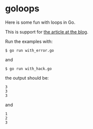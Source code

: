 goloops
=======

Here is some fun with loops in Go.

This is support for [the article at the blog](http://localhost:1313/backend/funny-thing-in-go-loops/).

Run the examples with:

```
$ go run with_error.go
```

and

```
$ go run with_hack.go
```

the output should be:

```
3
3
3
```

and

```
1
2
3
```